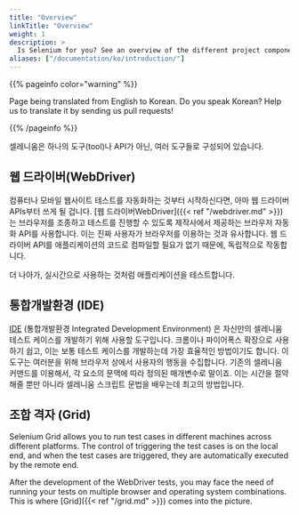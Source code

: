 ```yaml
---
title: "Overview"
linkTitle: "Overview"
weight: 1
description: >
  Is Selenium for you? See an overview of the different project components.
aliases: ["/documentation/ko/introduction/"]
---
```


{{% pageinfo color="warning" %}}
<p class="lead">
   <i class="fas fa-language display-4"></i> 
   Page being translated from 
   English to Korean. Do you speak Korean? Help us to translate
   it by sending us pull requests!
</p>
{{% /pageinfo %}}

셀레니움은 하나의 도구(tool)나 API가 아닌, 여러 도구들로 구성되어 있습니다.

## 웹 드라이버(WebDriver)

컴퓨터나 모바일 웹사이트 테스트를 자동화하는 것부터 시작하신다면,
아마 웹 드라이버 APIs부터 쓰게 될 겁니다.  [웹 드라이버WebDriver]({{< ref "/webdriver.md" >}})
는 브라우저를 조종하고 테스트를 진행할 수 있도록 제작사에서 제공하는 브라우저 자동화 API를 사용합니다.
이는 진짜 사용자가 브라우저를 이용하는 것과 유사합니다.
웹 드라이버 API를 애플리케이션의 코드로 컴파일할 필요가 없기 때문에, 독립적으로 작동합니다.

더 나아가, 실시간으로 사용하는 것처럼 애플리케이션을 테스트합니다.

## 통합개발환경 (IDE)

[IDE](https://selenium.dev/selenium-ide) (통합개발환경 Integrated Development Environment) 
은 자신만의 셀레니움 테스트 케이스를 개발하기 위해 사용할 도구입니다.
크롬이나 파이어폭스 확장으로 사용하기 쉽고, 이는 보통 테스트 케이스를 개발하는데 가장 효율적인 방법이기도 합니다.
이 도구는 여러분을 위해 브라우저 상에서 사용자의 행동을 수집합니다.
기존의 셀레니움 커맨드를 이용해서, 각 요소의 문맥에 따라 정의된 매개변수로 말이죠.
이는 시간을 절약해줄 뿐만 아니라 셀레니움 스크립트 문법을 배우는데 최고의 방법입니다.

## 조합 격자 (Grid)

Selenium Grid allows you to run test cases in different 
machines across different platforms. The control of 
triggering the test cases is on the local end, and 
when the test cases are triggered, they are automatically 
executed by the remote end.

After the development of the WebDriver tests, you may face 
the need of running your tests on multiple browser and 
operating system combinations.
This is where [Grid]({{< ref "/grid.md" >}}) comes into the picture.
